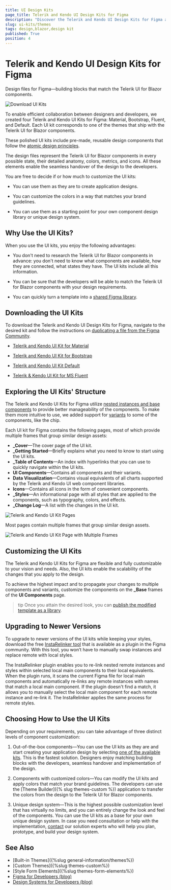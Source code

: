 ```yaml
---
title: UI Design Kits 
page_title: Telerik and Kendo UI Design Kits for Figma
description: "Discover the Telerik and Kendo UI Design Kits for Figma and learn how to use them to create stylish Blazor applications."
slug: ui-kits/themes
tags: design,blazor,design kit
published: True
position: 4
---
```


# Telerik and Kendo UI Design Kits for Figma

Design files for Figma&mdash;building blocks that match the Telerik UI for Blazor components.

<a href="https://www.figma.com/@progress" style="display: contents;" title="Download UI Kits">
<img src="./images/ui-kits-for-figma.png" alt="Download UI Kits"/>
</a>

To enable efficient collaboration between designers and developers, we created four Telerik and Kendo UI Kits for Figma: Material, Bootstrap, Fluent, and Default. Each UI kit corresponds to one of the themes that ship with the Telerik UI for Blazor components.

These polished UI kits include pre-made, reusable design components that follow the [atomic design principles](https://atomicdesign.bradfrost.com/chapter-2/).

The design files represent the Telerik UI for Blazor components in every possible state, their detailed anatomy, colors, metrics, and icons. All these elements enable the seamless handover of the design to the developers.

You are free to decide if or how much to customize the UI kits:

- You can use them as they are to create application designs.

- You can customize the colors in a way that matches your brand guidelines.

- You can use them as a starting point for your own component design library or unique design system.

## Why Use the UI Kits?

When you use the UI kits, you enjoy the following advantages:

- You don't need to research the Telerik UI for Blazor components in advance: you don't need to know what components are available, how they are connected, what states they have. The UI kits include all this information.

- You can be sure that the developers will be able to match the Telerik UI for Blazor components with your design requirements.

- You can quickly turn a template into a [shared Figma library](https://www.figma.com/best-practices/components-styles-and-shared-libraries/).

## Downloading the UI Kits

To download the Telerik and Kendo UI Design Kits for Figma, navigate to the desired kit and follow the instructions on [duplicating a file from the Figma Community](https://help.figma.com/hc/en-us/articles/360038510873-Use-files-from-the-Community#Duplicate).

- [Telerik and Kendo UI Kit for Material](https://www.figma.com/community/file/971704350762479492)

- [Telerik and Kendo UI Kit for Bootstrap](https://www.figma.com/community/file/971704996235717509)

- [Telerik and Kendo UI Kit Default](https://www.figma.com/community/file/971702824494731137)

- [Telerik & Kendo UI Kit for MS Fluent](https://www.figma.com/community/file/1174728993763737426)

## Exploring the UI Kits' Structure

The Telerik and Kendo UI Kits for Figma utilize [nested instances and base components](https://www.figma.com/best-practices/creating-and-organizing-variants/using-variants-effectively/) to provide better manageability of the components. To make them more intuitive to use, we added support for [variants](https://help.figma.com/hc/en-us/articles/360055471353-Prepare-for-variants) to some of the components, like the chip.

Each UI kit for Figma contains the following pages, most of which provide multiple frames that group similar design assets:

* **_Cover**&mdash;The cover page of the UI kit.
* **_Getting Started**&mdash;Briefly explains what you need to know to start using the UI kits.
* **_Table of Contents**&mdash;An index with hyperlinks that you can use to quickly navigate within the UI kits.
* **UI Components**&mdash;Contains all components and their variants.
* **Data Visualization**&mdash;Contains visual equivalents of all charts supported by the Telerik and Kendo UI web component libraries.
* **Icons**&mdash;Contains all icons in the form of convenient components.
* **_Styles**&mdash;An informational page with all styles that are applied to the components, such as typography, colors, and effects.
* **_Change Log**&mdash;A list with the changes in the UI kit.

![Telerik and Kendo UI Kit Pages](./images/figma-ui-kit-pages-v1.9.png)

Most pages contain multiple frames that group similar design assets.

![Telerik and Kendo UI Kit Page with Multiple Frames](./images/figma-ui-kit-frames-v2.2.png)

## Customizing the UI Kits

The Telerik and Kendo UI Kits for Figma are flexible and fully customizable to your vision and needs. Also, the UI kits enable the scalability of the changes that you apply to the design.

To achieve the highest impact and to propagate your changes to multiple components and variants, customize the components on the **_Base** frames of the **UI Components** page.

>tip Once you attain the desired look, you can [publish the modified template as a library](https://help.figma.com/hc/en-us/articles/360041051154#h_b9cf5ead-791e-4ae2-9dd8-aded2fe54fe6).

## Upgrading to Newer Versions

To upgrade to newer versions of the UI kits while keeping your styles, download the free <a href="https://www.figma.com/community/plugin/1047874318864404919/InstaRelinker" target="_blank">InstaRelinker tool</a> that is available as a plugin in the Figma community. With this tool, you won’t have to manually swap instances and replace remote with local styles.

The InstaRelinker plugin enables you to re-link nested remote instances and styles within selected local main components to their local equivalents. When the plugin runs, it scans the current Figma file for local main components and automatically re-links any remote instances with names that match a local main component. If the plugin doesn't find a match, it allows you to manually select the local main component for each remote instance and re-link it. The InstaRelinker applies the same process for remote styles.

## Choosing How to Use the UI Kits

Depending on your requirements, you can take advantage of three distinct levels of component customization:

1. Out-of-the-box components&mdash;You can use the UI kits as they are and start creating your application design by selecting [one of the available kits](#downloading-the-ui-kits). This is the fastest solution. Designers enjoy matching building blocks with the developers, seamless handover and implementation of the design.

1. Components with customized colors&mdash;You can modify the UI kits and apply colors that match your brand guidelines. The developers can use the [Theme Builder]({% slug themes-custom %}) application to transfer the colors from the design to the Telerik UI for Blazor components.

1. Unique design system&mdash;This is the highest possible customization level that has virtually no limits, and you can entirely change the look and feel of the components. You can use the UI kits as a base for your own unique design system. In case you need consultation or help with the implementation, [contact](https://www.telerik.com/services/ui-ux-design) our solution experts who will help you plan, prototype, and build your design system.

## See Also

  * [Built-in Themes]({%slug general-information/themes%})
  * [Custom Themes]({%slug themes-custom%})
  * [Style Form Elements]({%slug themes-form-elements%})
  * [Figma for Developers (blog)](https://www.telerik.com/blogs/figma-developers)
  * [Design Systems for Developers (blog)](https://www.telerik.com/blogs/design-systems-developers)
